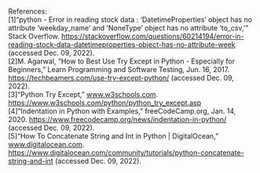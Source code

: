 References:<br />
[1]“python - Error in reading stock data : ‘DatetimeProperties’ object has no attribute ‘weekday_name’ and ‘NoneType’ object has no attribute ‘to_csv,’” Stack Overflow. https://stackoverflow.com/questions/60214194/error-in-reading-stock-data-datetimeproperties-object-has-no-attribute-week (accessed Dec. 09, 2022).<br />
‌[2]M. Agarwal, “How to Best Use Try Except in Python - Especially for Beginners,” Learn Programming and Software Testing, Jun. 16, 2017. https://techbeamers.com/use-try-except-python/ (accessed Dec. 09, 2022).<br />
[3]“Python Try Except,” www.w3schools.com. https://www.w3schools.com/python/python_try_except.asp<br />
[4]“Indentation in Python with Examples,” freeCodeCamp.org, Jan. 14, 2020. https://www.freecodecamp.org/news/indentation-in-python/ (accessed Dec. 09, 2022).<br />
[5]“How To Concatenate String and Int in Python | DigitalOcean,” www.digitalocean.com. https://www.digitalocean.com/community/tutorials/python-concatenate-string-and-int (accessed Dec. 09, 2022).
‌
‌
‌
‌
